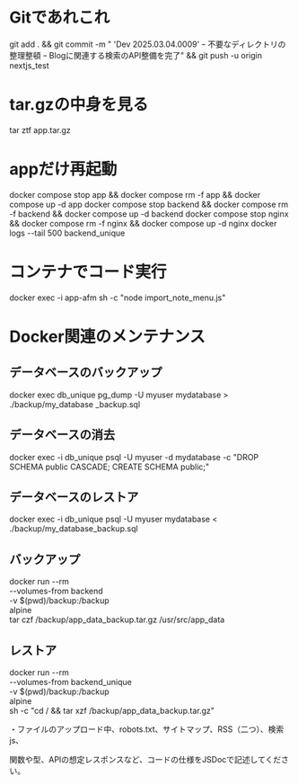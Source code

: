 # Gitであれこれ
git add . && git commit -m "
'Dev 2025.03.04.0009'
ｰ 不要なディレクトリの整理整頓
ｰ Blogに関連する検索のAPI整備を完了" && git push -u origin nextjs_test

# tar.gzの中身を見る
tar ztf app.tar.gz

# appだけ再起動
docker compose stop app && docker compose rm -f app && docker compose up -d app
docker compose stop backend && docker compose rm -f backend && docker compose up -d backend
docker compose stop nginx && docker compose rm -f nginx && docker compose up -d nginx
docker logs --tail 500 backend_unique


# コンテナでコード実行
docker exec -i app-afm sh -c "node import_note_menu.js"

# Docker関連のメンテナンス
## データベースのバックアップ
 docker exec db_unique pg_dump -U myuser mydatabase > ./backup/my_database
_backup.sql
## データベースの消去
 docker exec -i db_unique psql -U myuser -d mydatabase -c "DROP SCHEMA public CASCADE; CREATE SCHEMA public;"
## データベースのレストア
 docker exec -i db_unique psql -U myuser mydatabase < ./backup/my_database_backup.sql


## バックアップ
docker run --rm \
  --volumes-from backend \
  -v $(pwd)/backup:/backup \
  alpine \
  tar czf /backup/app_data_backup.tar.gz /usr/src/app_data

## レストア
docker run --rm \
  --volumes-from backend_unique \
  -v $(pwd)/backup:/backup \
  alpine \
  sh -c "cd / && tar xzf /backup/app_data_backup.tar.gz"



・ファイルのアップロード中、robots.txt、サイトマップ、RSS（二つ）、検索js、




関数や型、APIの想定レスポンスなど、コードの仕様をJSDocで記述してください。